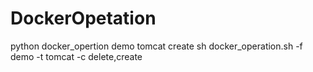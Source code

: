 # DockerOpetation

python docker_opertion demo tomcat create
sh docker_operation.sh -f demo -t tomcat -c delete,create
